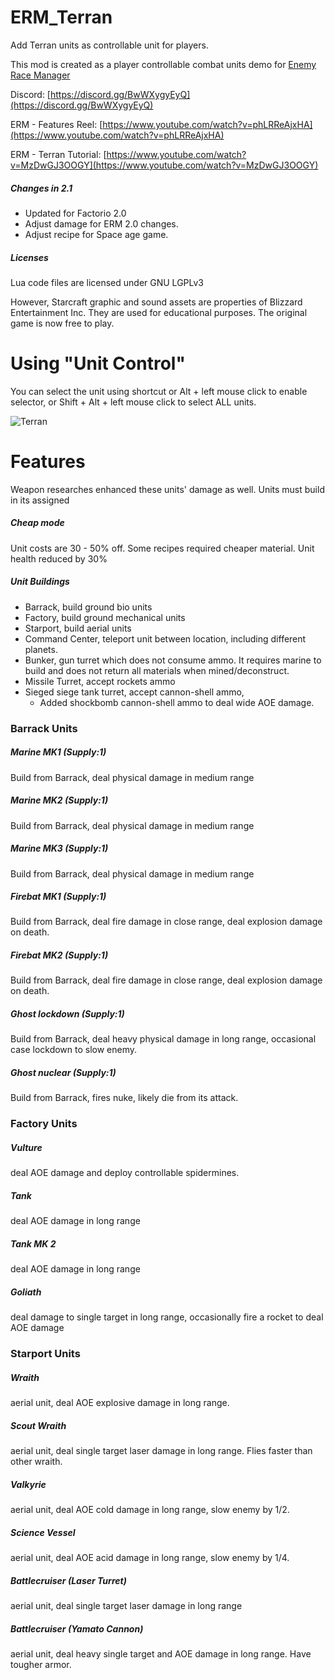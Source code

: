 # ERM_Terran
Add Terran units as controllable unit for players.

This mod is created as a player controllable combat units demo for  [Enemy Race Manager](https://mods.factorio.com/mod/enemyracemanager)

Discord:  [https://discord.gg/BwWXygyEyQ](https://discord.gg/BwWXygyEyQ)

ERM - Features Reel: [https://www.youtube.com/watch?v=phLRReAjxHA](https://www.youtube.com/watch?v=phLRReAjxHA)

ERM - Terran Tutorial: [https://www.youtube.com/watch?v=MzDwGJ3OOGY](https://www.youtube.com/watch?v=MzDwGJ3OOGY)

##### Changes in 2.1
- Updated for Factorio 2.0
- Adjust damage for ERM 2.0 changes.
- Adjust recipe for Space age game.

##### Licenses
Lua code files are licensed under GNU LGPLv3

However, Starcraft graphic and sound assets are properties of Blizzard Entertainment Inc.  They are used for educational purposes. The original game is now free to play.

# Using "Unit Control"
You can select the unit using shortcut or Alt + left mouse click to enable selector, or Shift + Alt + left mouse click to select ALL units.

![Terran](https://assets-mod.factorio.com/assets/adae686b9e65618b953a830e0ff9ad5d08180c41.png "Terran")


# Features
Weapon researches enhanced these units' damage as well.  Units must build in its assigned


##### Cheap mode
Unit costs are 30 - 50% off. Some recipes required cheaper material. Unit health reduced by 30%


##### Unit Buildings
- Barrack, build ground bio units
- Factory, build ground mechanical units
- Starport, build aerial units
- Command Center, teleport unit between location, including different planets.
- Bunker, gun turret which does not consume ammo.  It requires marine to build and does not return all materials when mined/deconstruct.
- Missile Turret, accept rockets ammo
- Sieged siege tank turret, accept cannon-shell ammo,
  - Added shockbomb cannon-shell ammo to deal wide AOE damage.


### Barrack Units


##### Marine MK1 (Supply:1)
Build from Barrack, deal physical damage in medium range

##### Marine MK2 (Supply:1)
Build from Barrack, deal physical damage in medium range

##### Marine MK3 (Supply:1)
Build from Barrack, deal physical damage in medium range

##### Firebat MK1 (Supply:1)
Build from Barrack, deal fire damage in close range, deal explosion damage on death.

##### Firebat MK2 (Supply:1)
Build from Barrack, deal fire damage in close range, deal explosion damage on death.

##### Ghost lockdown (Supply:1)
Build from Barrack, deal heavy physical damage in long range, occasional case lockdown to slow enemy.

##### Ghost nuclear (Supply:1)
Build from Barrack, fires nuke, likely die from its attack. 


### Factory Units


##### Vulture
deal AOE damage and deploy controllable spidermines.

##### Tank
deal AOE damage in long range

##### Tank MK 2
deal AOE damage in long range

##### Goliath
deal damage to single target in long range, occasionally fire a rocket to deal AOE damage


### Starport Units


##### Wraith
aerial unit, deal AOE explosive damage in long range.

##### Scout Wraith
aerial unit, deal single target laser damage in long range. Flies faster than other wraith.

##### Valkyrie
aerial unit, deal AOE cold damage in long range, slow enemy by 1/2.

##### Science Vessel
aerial unit, deal AOE acid damage in long range, slow enemy by 1/4.

##### Battlecruiser (Laser Turret)
aerial unit, deal single target laser damage in long range

##### Battlecruiser (Yamato Cannon)
aerial unit, deal heavy single target and AOE damage in long range. Have tougher armor.